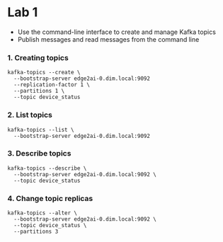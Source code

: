 # Lab 1

- Use the command-line interface to create and manage Kafka topics 
- Publish messages and read messages from the command line

### 1. Creating topics

``` 
kafka-topics --create \
  --bootstrap-server edge2ai-0.dim.local:9092
  --replication-factor 1 \
  --partitions 1 \
  --topic device_status
  ```
 
 ### 2. List topics

``` 
kafka-topics --list \
  --bootstrap-server edge2ai-0.dim.local:9092
```
  
 ### 3. Describe topics

``` 
kafka-topics --describe \
  --bootstrap-server edge2ai-0.dim.local:9092 \
  --topic device_status
```
  
 ### 4. Change topic replicas

```             
kafka-topics --alter \
  --bootstrap-server edge2ai-0.dim.local:9092 \
  --topic device_status \
  --partitions 3
```
  
